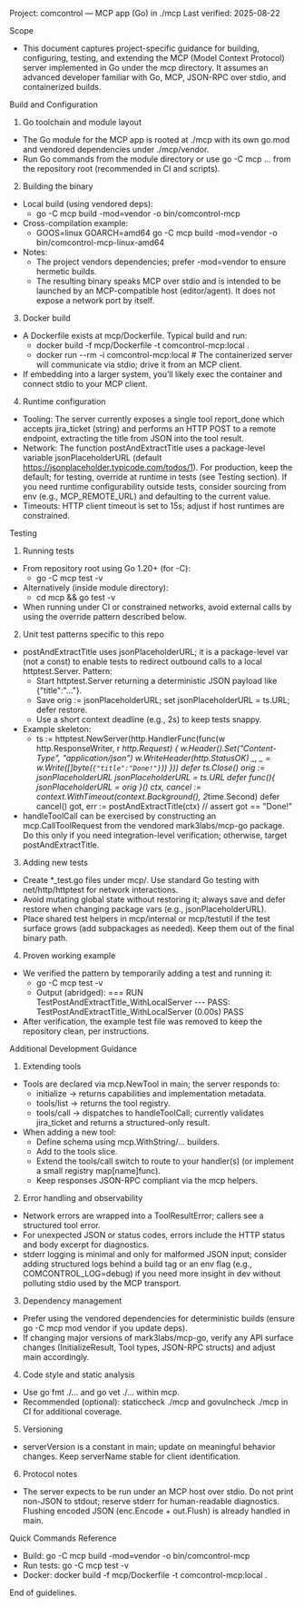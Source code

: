 Project: comcontrol — MCP app (Go) in ./mcp
Last verified: 2025-08-22

Scope
- This document captures project-specific guidance for building, configuring, testing, and extending the MCP (Model Context Protocol) server implemented in Go under the mcp directory. It assumes an advanced developer familiar with Go, MCP, JSON-RPC over stdio, and containerized builds.

Build and Configuration
1. Go toolchain and module layout
- The Go module for the MCP app is rooted at ./mcp with its own go.mod and vendored dependencies under ./mcp/vendor.
- Run Go commands from the module directory or use go -C mcp ... from the repository root (recommended in CI and scripts).

2. Building the binary
- Local build (using vendored deps):
  - go -C mcp build -mod=vendor -o bin/comcontrol-mcp
- Cross-compilation example:
  - GOOS=linux GOARCH=amd64 go -C mcp build -mod=vendor -o bin/comcontrol-mcp-linux-amd64
- Notes:
  - The project vendors dependencies; prefer -mod=vendor to ensure hermetic builds.
  - The resulting binary speaks MCP over stdio and is intended to be launched by an MCP-compatible host (editor/agent). It does not expose a network port by itself.

3. Docker build
- A Dockerfile exists at mcp/Dockerfile. Typical build and run:
  - docker build -f mcp/Dockerfile -t comcontrol-mcp:local .
  - docker run --rm -i comcontrol-mcp:local  # The containerized server will communicate via stdio; drive it from an MCP client.
- If embedding into a larger system, you’ll likely exec the container and connect stdio to your MCP client.

4. Runtime configuration
- Tooling: The server currently exposes a single tool report_done which accepts jira_ticket (string) and performs an HTTP POST to a remote endpoint, extracting the title from JSON into the tool result.
- Network: The function postAndExtractTitle uses a package-level variable jsonPlaceholderURL (default https://jsonplaceholder.typicode.com/todos/1). For production, keep the default; for testing, override at runtime in tests (see Testing section). If you need runtime configurability outside tests, consider sourcing from env (e.g., MCP_REMOTE_URL) and defaulting to the current value.
- Timeouts: HTTP client timeout is set to 15s; adjust if host runtimes are constrained.

Testing
1. Running tests
- From repository root using Go 1.20+ (for -C):
  - go -C mcp test -v
- Alternatively (inside module directory):
  - cd mcp && go test -v
- When running under CI or constrained networks, avoid external calls by using the override pattern described below.

2. Unit test patterns specific to this repo
- postAndExtractTitle uses jsonPlaceholderURL; it is a package-level var (not a const) to enable tests to redirect outbound calls to a local httptest.Server. Pattern:
  - Start httptest.Server returning a deterministic JSON payload like {"title":"..."}.
  - Save orig := jsonPlaceholderURL; set jsonPlaceholderURL = ts.URL; defer restore.
  - Use a short context deadline (e.g., 2s) to keep tests snappy.
- Example skeleton:
  - ts := httptest.NewServer(http.HandlerFunc(func(w http.ResponseWriter, r *http.Request) {
      w.Header().Set("Content-Type", "application/json")
      w.WriteHeader(http.StatusOK)
      _, _ = w.Write([]byte(`{"title":"Done!"}`))
    }))
    defer ts.Close()
    orig := jsonPlaceholderURL
    jsonPlaceholderURL = ts.URL
    defer func(){ jsonPlaceholderURL = orig }()
    ctx, cancel := context.WithTimeout(context.Background(), 2*time.Second)
    defer cancel()
    got, err := postAndExtractTitle(ctx)
    // assert got == "Done!"
- handleToolCall can be exercised by constructing an mcp.CallToolRequest from the vendored mark3labs/mcp-go package. Do this only if you need integration-level verification; otherwise, target postAndExtractTitle.

3. Adding new tests
- Create *_test.go files under mcp/. Use standard Go testing with net/http/httptest for network interactions.
- Avoid mutating global state without restoring it; always save and defer restore when changing package vars (e.g., jsonPlaceholderURL).
- Place shared test helpers in mcp/internal or mcp/testutil if the test surface grows (add subpackages as needed). Keep them out of the final binary path.

4. Proven working example
- We verified the pattern by temporarily adding a test and running it:
  - go -C mcp test -v
  - Output (abridged):
    === RUN   TestPostAndExtractTitle_WithLocalServer
    --- PASS: TestPostAndExtractTitle_WithLocalServer (0.00s)
    PASS
- After verification, the example test file was removed to keep the repository clean, per instructions.

Additional Development Guidance
1. Extending tools
- Tools are declared via mcp.NewTool in main; the server responds to:
  - initialize → returns capabilities and implementation metadata.
  - tools/list → returns the tool registry.
  - tools/call → dispatches to handleToolCall; currently validates jira_ticket and returns a structured-only result.
- When adding a new tool:
  - Define schema using mcp.WithString/... builders.
  - Add to the tools slice.
  - Extend the tools/call switch to route to your handler(s) (or implement a small registry map[name]func).
  - Keep responses JSON-RPC compliant via the mcp helpers.

2. Error handling and observability
- Network errors are wrapped into a ToolResultError; callers see a structured tool error.
- For unexpected JSON or status codes, errors include the HTTP status and body excerpt for diagnostics.
- stderr logging is minimal and only for malformed JSON input; consider adding structured logs behind a build tag or an env flag (e.g., COMCONTROL_LOG=debug) if you need more insight in dev without polluting stdio used by the MCP transport.

3. Dependency management
- Prefer using the vendored dependencies for deterministic builds (ensure go -C mcp mod vendor if you update deps).
- If changing major versions of mark3labs/mcp-go, verify any API surface changes (InitializeResult, Tool types, JSON-RPC structs) and adjust main accordingly.

4. Code style and static analysis
- Use go fmt ./... and go vet ./... within mcp.
- Recommended (optional): staticcheck ./mcp and govulncheck ./mcp in CI for additional coverage.

5. Versioning
- serverVersion is a constant in main; update on meaningful behavior changes. Keep serverName stable for client identification.

6. Protocol notes
- The server expects to be run under an MCP host over stdio. Do not print non-JSON to stdout; reserve stderr for human-readable diagnostics. Flushing encoded JSON (enc.Encode + out.Flush) is already handled in main.

Quick Commands Reference
- Build: go -C mcp build -mod=vendor -o bin/comcontrol-mcp
- Run tests: go -C mcp test -v
- Docker: docker build -f mcp/Dockerfile -t comcontrol-mcp:local .

End of guidelines.
